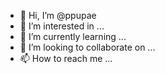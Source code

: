 - 👋 Hi, I’m @ppupae
- 👀 I’m interested in ...
- 🌱 I’m currently learning ...
- 💞️ I’m looking to collaborate on ...
- 📫 How to reach me ...

<!---
ppupae/ppupae is a ✨ special ✨ repository because its `README.md` (this file) appears on your GitHub profile.
You can click the Preview link to take a look at your changes.
--->

